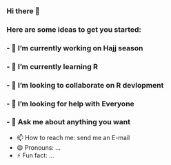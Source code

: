 ### Hi there 👋



### Here are some ideas to get you started:

### - 🔭 I’m currently working on Hajj season
### - 🌱 I’m currently learning R 
### - 👯 I’m looking to collaborate on R devlopment
### - 🤔 I’m looking for help with Everyone
### - 💬 Ask me about anything you want
- 📫 How to reach me: send me an E-mail
- 😄 Pronouns: ...
- ⚡ Fun fact: ...
